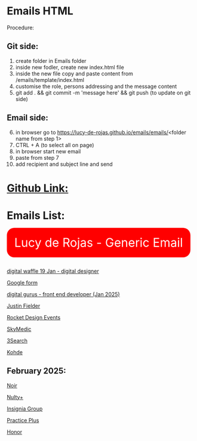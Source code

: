 # Emails HTML

Procedure:

## Git side:
1) create folder in Emails folder
2) inside new fodler, create new index.html file
3) inside the new file copy and paste content from /emails/template/index.html
4) customise the role, persons addressing and the message content
5) git add . && git commit -m 'message here' && git push  (to update on git side)


## Email side:
6) in browser go to https://lucy-de-rojas.github.io/emails/emails/<folder name from step 1>
7) CTRL + A (to select all on page)
8) in browser start new email
9) paste from step 7
10) add recipient and subject line and send



# [Github Link:](https://lucy-de-rojas.github.io/emails/)



# Emails List:
<br />
<a style="background-color: red; font-size: 2rem; padding:20px; text-decoration: none; color: white; border-radius:20px;" href="">
Lucy de Rojas - Generic Email
</a>
<br /><br /><br />

[digital waffle 19 Jan - digital designer](https://lucy-de-rojas.github.io/emails/emails/January2025/digitalWaffle/digitalDesigner19Jan.html)



[Google form](https://lucy-de-rojas.github.io/emails/emails/January2025/googleForm/index.html)


[digital gurus - front end developer (Jan 2025)](https://lucy-de-rojas.github.io/emails/emails/January2025/digitalGurus/frontEndDev.html)


[Justin Fielder](https://lucy-de-rojas.github.io/emails/emails/January2025/Justin-Fielder/index.html)



[Rocket Design Events](https://lucy-de-rojas.github.io/emails/emails/January2025/Rocket-design-events/index.html)


[SkyMedic](https://lucy-de-rojas.github.io/emails/emails/January2025/skyMedic/index.html)

[3Search](https://lucy-de-rojas.github.io/emails/emails/January2025/3search/index.html)

[Kohde](https://lucy-de-rojas.github.io/emails/emails/January2025/kohde/index.html)



## February 2025:
[Noir](https://lucy-de-rojas.github.io/emails/emails/February2025/noir/index.html)

[Nulty+](https://lucy-de-rojas.github.io/emails/emails/February2025/NuttyPlus/index.html)

[Insignia Group](https://lucy-de-rojas.github.io/emails/emails/February2025/InsigniaGroup/index.html)



[Practice Plus](https://lucy-de-rojas.github.io/emails/emails/February2025/PracticePlus/index.html)


[Honor](https://lucy-de-rojas.github.io/emails/emails/February2025/honor/index.html)
















